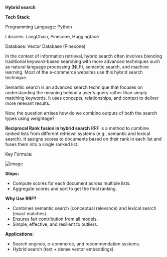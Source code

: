 **Hybrid search**

**Tech Stack:**

Programming Language: Python

Libraries: LangChain, Pinecone, Huggingface

Database: Vector Database (Pinecone)

In the context of information retrieval, hybrid search often involves blending traditional keyword-based searching with more advanced techniques such as natural language processing (NLP),
semantic search, and machine learning. Most of the e-commerce websites use this hybrid search technique.

Semantic search is an advanced search technique that focuses on understanding the meaning behind a user's query rather than simply matching keywords. It uses concepts, relationships, 
and context to deliver more relevant results.

Now, the question arrises how do we combine outputs of both the search types using weightage?

**Reciprocal Rank fusion in hybrid search**
RRF is a method to combine ranked lists from different retrieval systems (e.g., semantic and lexical search). 
It assigns scores to documents based on their rank in each list and fuses them into a single ranked list.

Key Formula:

![image](https://github.com/user-attachments/assets/094493bf-80bc-4f28-aa22-27cde5612cbd)

**Steps:**
- Compute scores for each document across multiple lists.
- Aggregate scores and sort to get the final ranking.

**Why Use RRF?**
- Combines semantic search (conceptual relevance) and lexical search (exact matches).
- Ensures fair contribution from all models.
- Simple, effective, and resilient to outliers.

**Applications:**
- Search engines, e-commerce, and recommendation systems.
- Hybrid search (text + dense vector embeddings).

